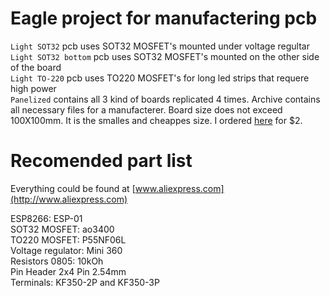 # Eagle project for manufactering pcb

`Light SOT32` pcb uses SOT32 MOSFET's mounted under voltage regultar<br/>
`Light SOT32 bottom` pcb uses SOT32 MOSFET's mounted on the other side of the board<br/>
`Light TO-220` pcb uses TO220 MOSFET's for long led strips that requere high power<br/>
`Panelized` contains all 3 kind of boards replicated 4 times. Archive contains all necessary files for a manufacterer. Board size does not exceed 100X100mm. It is the smalles and cheappes size. I ordered [here](https://jlcpcb.com/) for $2.<br/>

# Recomended part list

Everything could be found at [www.aliexpress.com](http://www.aliexpress.com)<br/>

ESP8266: ESP-01<br/>
SOT32 MOSFET: ao3400<br/>
TO220 MOSFET: P55NF06L<br/>
Voltage regulator: Mini 360<br/>
Resistors 0805: 10kOh<br/>
Pin Header 2x4 Pin 2.54mm<br/>
Terminals: KF350-2P and KF350-3P<br/>




